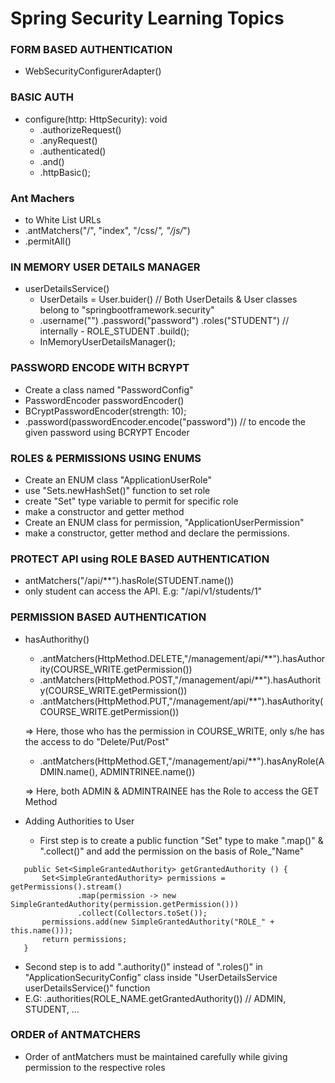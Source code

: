 # Spring Security Learning Topics
### FORM BASED AUTHENTICATION
* WebSecurityConfigurerAdapter()
### BASIC AUTH
* configure(http: HttpSecurity): void
  * .authorizeRequest()
  * .anyRequest()
  * .authenticated()
  * .and()
  * .httpBasic();
### Ant Machers 
* to White List URLs
* .antMatchers("/", "index", "/css/*", "/js/*") 
* .permitAll()
### IN MEMORY USER DETAILS MANAGER
* userDetailsService()
  * UserDetails <userName> = User.buider() // Both UserDetails & User classes belong to "springbootframework.security"
  * .username("<username>")
    .password("password")
    .roles("STUDENT")  // internally - ROLE_STUDENT
    .build();
  * InMemoryUserDetailsManager(<userName>);
 ### PASSWORD ENCODE WITH BCRYPT
 * Create a class named "PasswordConfig"
 * PasswordEncoder passwordEncoder() 
 * BCryptPasswordEncoder(strength: 10);
 * .password(passwordEncoder.encode("password"))  // to encode the given password using BCRYPT Encoder
 ### ROLES & PERMISSIONS USING ENUMS
 * Create an ENUM class "ApplicationUserRole"
  * use "Sets.newHashSet()" function to set role
  * create "Set<ApplicationUserPermission>" type variable to permit for specific role
  * make a constructor and getter method
 * Create an ENUM class for permission, "ApplicationUserPermission"
  * make a constructor, getter method and declare the permissions.
 ### PROTECT API using ROLE BASED AUTHENTICATION
 * antMatchers("/api/**").hasRole(STUDENT.name())
  * only student can access the API. E.g: "/api/v1/students/1" 
 ### PERMISSION BASED AUTHENTICATION
 * hasAuthorithy()
   * .antMatchers(HttpMethod.DELETE,"/management/api/**").hasAuthority(COURSE_WRITE.getPermission())
   * .antMatchers(HttpMethod.POST,"/management/api/**").hasAuthority(COURSE_WRITE.getPermission())
   * .antMatchers(HttpMethod.PUT,"/management/api/**").hasAuthority(COURSE_WRITE.getPermission())
 
   => Here, those who has the permission in COURSE_WRITE, only s/he has the access to do "Delete/Put/Post" 
   * .antMatchers(HttpMethod.GET,"/management/api/**").hasAnyRole(ADMIN.name(), ADMINTRINEE.name())
 
   => Here, both ADMIN & ADMINTRAINEE has the Role to access the GET Method
 * Adding Authorities to User
   * First step is to create a public function "Set<SimpleGrantedAuthority>" type to make ".map()" & ".collect()" and add the permission on the basis of Role_"Name"
 
 ```
    public Set<SimpleGrantedAuthority> getGrantedAuthority () {
        Set<SimpleGrantedAuthority> permissions = getPermissions().stream()
                .map(permission -> new SimpleGrantedAuthority(permission.getPermission()))
                .collect(Collectors.toSet());
        permissions.add(new SimpleGrantedAuthority("ROLE_" + this.name()));
        return permissions;
    }
 ```
 
   * Second step is to add ".authority()" instead of ".roles()" in "ApplicationSecurityConfig" class inside "UserDetailsService userDetailsService()" function 
   * E.G: .authorities(ROLE_NAME.getGrantedAuthority())   // ADMIN, STUDENT, ...
 ### ORDER of ANTMATCHERS
 * Order of antMatchers must be maintained carefully while giving permission to the respective roles
